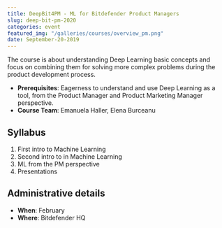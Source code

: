 ```yaml
---
title: DeepBit4PM - ML for Bitdefender Product Managers
slug: deep-bit-pm-2020
categories: event
featured_img: "/galleries/courses/overview_pm.png"
date: September-20-2019
---
```


The course is about understanding Deep Learning basic concepts and focus on combining them for solving more complex problems during the product development process.

- **Prerequisites**: Eagerness to understand and use Deep Learning as a tool, from the Product Manager and Product Marketing Manager perspective.
- **Course Team**: Emanuela Haller, Elena Burceanu

## Syllabus

1. First intro to Machine Learning
2. Second intro to in Machine Learning
3. ML from the PM perspective
4. Presentations

## Administrative details

- **When**: February
- **Where**: Bitdefender HQ
<!-- - [**Course Materials**](https://drive.google.com/drive/folders/1uhIeJkTpeK7Q44nG3LJmjUsbWL3zXpsm?usp=sharing) -->
